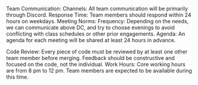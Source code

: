 Team Communication:
Channels: All team communication will be primarily through Discord.
Response Time: Team members should respond within 24 hours on weekdays.
Meeting Norms:
Frequency: Depending on the needs, we can communicate above DC, and try to choose evenings to avoid conflicting with class schedules or other prior engagements.
Agenda: An agenda for each meeting will be shared at least 24 hours in advance.

Code Review:
Every piece of code must be reviewed by at least one other team member before merging.
Feedback should be constructive and focused on the code, not the individual.
Work Hours:
Core working hours are from 8 pm to 12 pm. Team members are expected to be available during this time. 